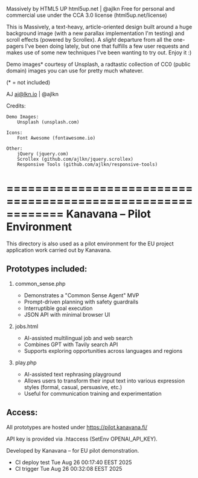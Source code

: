 Massively by HTML5 UP
html5up.net | @ajlkn
Free for personal and commercial use under the CCA 3.0 license (html5up.net/license)


This is Massively, a text-heavy, article-oriented design built around a huge background
image (with a new parallax implementation I'm testing) and scroll effects (powered by
Scrollex). A *slight* departure from all the one-pagers I've been doing lately, but one
that fulfills a few user requests and makes use of some new techniques I've been wanting
to try out. Enjoy it :)

Demo images* courtesy of Unsplash, a radtastic collection of CC0 (public domain) images
you can use for pretty much whatever.

(* = not included)

AJ
aj@lkn.io | @ajlkn


Credits:

	Demo Images:
		Unsplash (unsplash.com)

	Icons:
		Font Awesome (fontawesome.io)

	Other:
		jQuery (jquery.com)
		Scrollex (github.com/ajlkn/jquery.scrollex)
		Responsive Tools (github.com/ajlkn/responsive-tools)


============================================================
Kanavana – Pilot Environment
============================================================

This directory is also used as a pilot environment for the
EU project application work carried out by Kanavana.

Prototypes included:
--------------------
1) common_sense.php
   - Demonstrates a "Common Sense Agent" MVP
   - Prompt-driven planning with safety guardrails
   - Interruptible goal execution
   - JSON API with minimal browser UI

2) jobs.html
   - AI-assisted multilingual job and web search
   - Combines GPT with Tavily search API
   - Supports exploring opportunities across languages and regions

3) play.php
   - AI-assisted text rephrasing playground
   - Allows users to transform their input text into various expression styles
     (formal, casual, persuasive, etc.)
   - Useful for communication training and experimentation

Access:
-------
All prototypes are hosted under https://pilot.kanavana.fi/

API key is provided via .htaccess (SetEnv OPENAI_API_KEY).

Developed by Kanavana – for EU pilot demonstration.

- CI deploy test Tue Aug 26 00:17:40 EEST 2025
- CI trigger Tue Aug 26 00:32:08 EEST 2025
